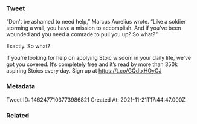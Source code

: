 ### Tweet
“Don’t be ashamed to need help,” Marcus Aurelius wrote. “Like a soldier storming a wall, you have a mission to accomplish. And if you’ve been wounded and you need a comrade to pull you up? So what?”

Exactly. So what?

If you’re looking for help on applying Stoic wisdom in your daily life, we’ve got you covered. It’s completely free and it’s read by more than 350k aspiring Stoics every day. Sign up at https://t.co/GQdtxHOyCJ

### Metadata
Tweet ID: 1462477103773986821
Created At: 2021-11-21T17:44:47.000Z

### Related

